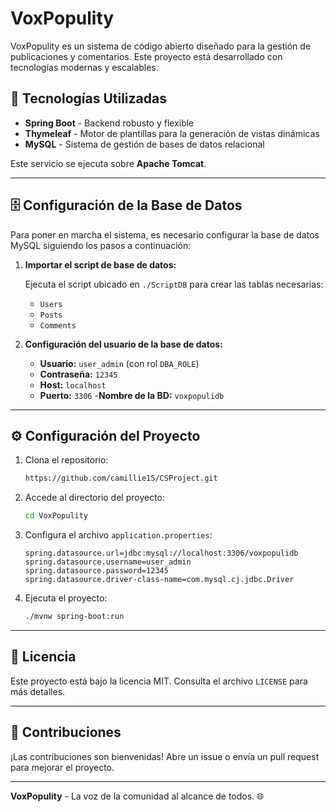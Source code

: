 # VoxPopulity

VoxPopulity es un sistema de código abierto diseñado para la gestión de publicaciones y comentarios. Este proyecto está desarrollado con tecnologías modernas y escalables.

## 🚀 Tecnologías Utilizadas
- **Spring Boot** - Backend robusto y flexible
- **Thymeleaf** - Motor de plantillas para la generación de vistas dinámicas
- **MySQL** - Sistema de gestión de bases de datos relacional

Este servicio se ejecuta sobre **Apache Tomcat**.

---

## 🗄️ Configuración de la Base de Datos
Para poner en marcha el sistema, es necesario configurar la base de datos MySQL siguiendo los pasos a continuación:

1. **Importar el script de base de datos:**
   
   Ejecuta el script ubicado en `./ScriptDB` para crear las tablas necesarias:
   - `Users`
   - `Posts`
   - `Comments`

2. **Configuración del usuario de la base de datos:**
   - **Usuario:** `user_admin` (con rol `DBA_ROLE`)
   - **Contraseña:** `12345`
   - **Host:** `localhost`
   - **Puerto:** `3306`
   -**Nombre de la BD:** `voxpopulidb`

---

## ⚙️ Configuración del Proyecto

1. Clona el repositorio:
   ```bash
   https://github.com/camillie15/CSProject.git
   ```

2. Accede al directorio del proyecto:
   ```bash
   cd VoxPopulity
   ```

3. Configura el archivo `application.properties`:
   ```properties
   spring.datasource.url=jdbc:mysql://localhost:3306/voxpopulidb
   spring.datasource.username=user_admin
   spring.datasource.password=12345
   spring.datasource.driver-class-name=com.mysql.cj.jdbc.Driver
   ```

4. Ejecuta el proyecto:
   ```bash
   ./mvnw spring-boot:run
   ```

---

## 📄 Licencia
Este proyecto está bajo la licencia MIT. Consulta el archivo `LICENSE` para más detalles.

---

## 🤝 Contribuciones
¡Las contribuciones son bienvenidas! Abre un issue o envía un pull request para mejorar el proyecto.

---

**VoxPopulity** - La voz de la comunidad al alcance de todos. 🌐


